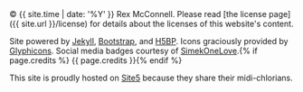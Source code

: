 <footer markdown="1">
&copy; {{ site.time | date: '%Y' }} Rex McConnell. Please read [the license page]({{ site.url }}/license) for details about the licenses of this website's content.

Site powered by [Jekyll](http://jekyllrb.com/), [Bootstrap](http://twitter.github.com/bootstrap/), and [H5BP](http://html5boilerplate.com/). Icons graciously provided by [Glyphicons](http://glyphicons.com/). Social media badges courtesy of [SimekOneLove](http://simekonelove.deviantart.com/#/d45qg9a).{% if page.credits %} {{ page.credits }}{% endif %}

This site is proudly hosted on [Site5](http://www.site5.com/in.php?id=23116) because they share their midi-chlorians.
</footer>

<div id="glider-tag-container"><span id="glider-tag"><span class="dot"></span><span class="dot"></span><span class="dot"></span><span class="dot"></span><span class="dot"></span></span></div>
